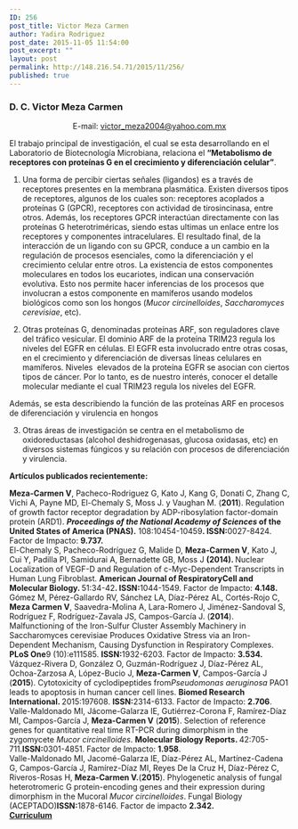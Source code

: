 ```yaml
---
ID: 256
post_title: Victor Meza Carmen
author: Yadira Rodriguez
post_date: 2015-11-05 11:54:00
post_excerpt: ""
layout: post
permalink: http://148.216.54.71/2015/11/256/
published: true
---
```

<h3>D. C. Victor Meza Carmen</h3>
<p align="center">E-mail: <a href="mailto:victor_meza2004@yahoo.com.mx">victor_meza2004@yahoo.com.mx</a></p>
El trabajo principal de investigación, el cual se esta desarrollando en el Laboratorio de Biotecnología Microbiana, relaciona el <strong>“Metabolismo de receptores con proteínas G en el crecimiento y diferenciación celular”</strong>.

1) Una forma de percibir ciertas señales (ligandos) es a través de receptores presentes en la membrana plasmática. Existen diversos tipos de receptores, algunos de los cuales son: receptores acoplados a proteínas G (GPCR), receptores con actividad de tirosincinasa, entre otros. Además, los receptores GPCR interactúan directamente con las proteínas G heterotriméricas, siendo estas ultimas un enlace entre los receptores y componentes intracelulares. El resultado final, de la interacción de un ligando con su GPCR, conduce a un cambio en la regulación de procesos esenciales, como la diferenciación y el crecimiento celular entre otros. La existencia de estos componentes moleculares en todos los eucariotes, indican una conservación evolutiva. Esto nos permite hacer inferencias de los procesos que involucran a estos componente en mamíferos usando modelos biológicos como son los hongos (<em>Mucor circinelloides</em>, <em>Saccharomyces cerevisiae</em>, etc).

2) Otras proteínas G, denominadas proteínas ARF, son reguladores clave del tráfico vesicular. El dominio ARF de la proteína TRIM23 regula los niveles del EGFR en células. El EGFR esta involucrado entre otras cosas, en el crecimiento y diferenciación de diversas líneas celulares en mamíferos. Niveles  elevados de la proteína EGFR se asocian con ciertos tipos de cáncer. Por lo tanto, es de nuestro interés, conocer el detalle molecular mediante el cual TRIM23 regula los niveles del EGFR.

Además, se esta describiendo la función de las proteínas ARF en procesos de diferenciación y virulencia en hongos

3) Otras áreas de investigación se centra en el metabolismo de oxidoreductasas (alcohol deshidrogenasas, glucosa oxidasas, etc) en diversos sistemas fúngicos y su relación con procesos de diferenciación y virulencia.

<strong>Artículos publicados recientemente:</strong>
<div><strong>Meza-Carmen V</strong>, Pacheco-Rodriguez G, Kato J, Kang G, Donati C, Zhang C, Vichi A, Payne MD, El-Chemaly S, Moss J. y Vaughan M. (<strong>2011</strong>). Regulation of growth factor receptor degradation by ADP-ribosylation factor-domain protein (ARD1). <em><strong>Proceedings of the National Academy of Sciences</strong></em><strong> of the United States of America (</strong><strong>PNAS).</strong> 108:10454-10459<strong>. ISSN:</strong>0027-8424. Factor de Impacto: <strong>9.737.</strong></div>
<div>El-Chemaly S, Pacheco-Rodríguez G, Malide D, <strong>Meza-Carmen V</strong>, Kato J, Cui Y, Padilla PI, Samidurai A, Bernadette GB, Moss J <strong>(2014). </strong>Nuclear Localization of VEGF-D and Regulation of c-Myc-Dependent Transcripts in Human Lung Fibroblast. <strong>American Journal of RespiratoryCell and Molecular Biology</strong><strong>. </strong>51:34-42<strong>. ISSN:</strong>1044-1549. Factor de Impacto: <strong>4.148.</strong></div>
<div>Gómez M, Pérez-Gallardo RV, Sánchez LA, Díaz-Pérez AL, Cortés-Rojo C, <strong>Meza Carmen V</strong>, Saavedra-Molina A, Lara-Romero J, Jiménez-Sandoval S, Rodríguez F, Rodríguez-Zavala JS, Campos-García J. (<strong>2014</strong>). Malfunctioning of the Iron-Sulfur Cluster Assembly Machinery in Saccharomyces cerevisiae Produces Oxidative Stress via an Iron-Dependent Mechanism, Causing Dysfunction in Respiratory Complexes. <strong>PLoS One</strong>9 (10):e111585. <strong>ISSN:</strong>1932-6203. Factor de Impacto: <strong>3.534.</strong></div>
<div>Vázquez-Rivera D, González O, Guzmán-Rodríguez J, Díaz-Pérez AL, Ochoa-Zarzosa A, López-Bucio J, <strong>Meza-Carmen V</strong>, Campos-García J (<strong>2015</strong>). Cytotoxicity of cyclodipeptides from<em>Pseudomonas aeruginosa </em>PAO1 leads to apoptosis in human cancer cell lines. <strong>Biomed Research International. </strong>2015:197608. <strong>ISSN:</strong>2314-6133. Factor de Impacto: <strong>2.706</strong>.</div>
<div>Valle-Maldonado MI, Jácome-Galarza IE, Gutiérrez-Corona F, Ramírez-Díaz MI, Campos-García J, <strong>Meza-Carmen V</strong> (<strong>2015</strong>). Selection of reference genes for quantitative real time RT-PCR during dimorphism in the zygomycete <em>Mucor circinelloides</em>. <strong>Molecular Biology Reports. </strong>42:705-711.<strong>ISSN:</strong>0301-4851. Factor de Impacto: <strong>1.958</strong>.</div>
<div></div>
<div>Valle-Maldonado MI, Jacomé-Galarza IE, Díaz-Pérez AL, Martínez-Cadena G, Campos-García J, Ramírez-Díaz MI, Reyes De la Cruz H, Díaz-Pérez C, Riveros-Rosas H, <strong>Meza-Carmen V.</strong>(<strong>2015</strong>). Phylogenetic analysis of fungal heterotromeric G protein-encoding genes and their expression during dimorphism in the Mucoral <em>Mucor circinelloides</em>. Fungal Biology (ACEPTADO)<strong>ISSN:</strong>1878-6146. Factor de impacto <strong>2.342.</strong></div>
<div></div>
<div></div>
<div><strong><a href="http://148.216.54.71/wp-content/uploads/2015/10/DC_Victor_Meza_Carmen.pdf">Curriculum</a></strong></div>